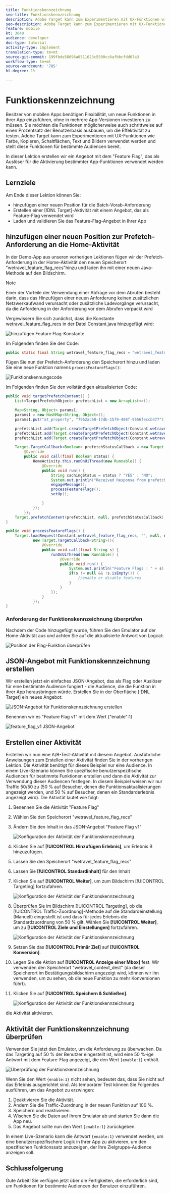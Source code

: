 ```yaml
---
title: Funktionskennzeichnung
seo-title: Funktionskennzeichnung
description: Adobe Target kann zum Experimentieren mit UX-Funktionen wie Farbe, Kopieren, Schaltflächen, Text und Bildern verwendet werden und stellt diese Funktionen für bestimmte Audiencen bereit.
seo-description: Adobe Target kann zum Experimentieren mit UX-Funktionen wie Farbe, Kopieren, Schaltflächen, Text und Bildern verwendet werden und stellt diese Funktionen für bestimmte Audiencen bereit.
feature: mobile
kt: 3040
audience: developer
doc-type: tutorial
activity-type: implement
translation-type: tm+mt
source-git-commit: 199fbde58696a0511623c5500cc6afbbcfdd67a3
workflow-type: tm+mt
source-wordcount: '785'
ht-degree: 1%

---
```



# Funktionskennzeichnung

Besitzer von mobilen Apps benötigen Flexibilität, um neue Funktionen in ihrer App einzuführen, ohne in mehrere App-Versionen investieren zu müssen. Sie möchten die Funktionen möglicherweise auch schrittweise auf einen Prozentsatz der Benutzerbasis ausbauen, um die Effektivität zu testen. Adobe Target kann zum Experimentieren mit UX-Funktionen wie Farbe, Kopieren, Schaltflächen, Text und Bildern verwendet werden und stellt diese Funktionen für bestimmte Audiencen bereit.

In dieser Lektion erstellen wir ein Angebot mit dem &quot;Feature Flag&quot;, das als Auslöser für die Aktivierung bestimmter App-Funktionen verwendet werden kann.

## Lernziele

Am Ende dieser Lektion können Sie:

* hinzufügen einer neuen Position für die Batch-Vorab-Anforderung
* Erstellen einer [!DNL Target]-Aktivität mit einem Angebot, das als Feature-Flag verwendet wird
* Laden und validieren Sie das Feature-Flag-Angebot in Ihrer App

## hinzufügen einer neuen Position zur Prefetch-Anforderung an die Home-Aktivität

In der Demo-App aus unseren vorherigen Lektionen fügen wir der Prefetch-Anforderung in der Home-Aktivität den neuen Speicherort &quot;wetravel_feature_flag_recs&quot;hinzu und laden ihn mit einer neuen Java-Methode auf den Bildschirm.

>[!NOTE]
>
>Einer der Vorteile der Verwendung einer Abfrage vor dem Abrufen besteht darin, dass das Hinzufügen einer neuen Anforderung keinen zusätzlichen Netzwerkaufwand verursacht oder zusätzliche Ladevorgänge verursacht, da die Anforderung in der Anforderung vor dem Abrufen verpackt wird

Vergewissern Sie sich zunächst, dass die Konstante wetravel_feature_flag_recs in der Datei Constant.java hinzugefügt wird:

![hinzufügen Feature Flag-Konstante](assets/feature_flag_constant.jpg)

Im Folgenden finden Sie den Code:

```java
public static final String wetravel_feature_flag_recs = "wetravel_feature_flag_recs";
```

Fügen Sie nun der Prefetch-Anforderung den Speicherort hinzu und laden Sie eine neue Funktion namens `processFeatureFlags()`:

![Funktionskennungscode](assets/feature_flag_code.jpg)

Im Folgenden finden Sie den vollständigen aktualisierten Code:

```java
public void targetPrefetchContent() {
    List<TargetPrefetchObject> prefetchList = new ArrayList<>();

    Map<String, Object> params1;
    params1 = new HashMap<String, Object>();
    params1.put("at_property", "7962ac68-17db-1579-408f-9556feccb477");

    prefetchList.add(Target.createTargetPrefetchObject(Constant.wetravel_engage_home, params1));
    prefetchList.add(Target.createTargetPrefetchObject(Constant.wetravel_engage_search, params1));
    prefetchList.add(Target.createTargetPrefetchObject(Constant.wetravel_feature_flag_recs, params1));

    Target.TargetCallback<Boolean> prefetchStatusCallback = new Target.TargetCallback<Boolean>() {
        @Override
        public void call(final Boolean status) {
            HomeActivity.this.runOnUiThread(new Runnable() {
                @Override
                public void run() {
                    String cachingStatus = status ? "YES" : "NO";
                    System.out.println("Received Response from prefetch : " + cachingStatus);
                    engageMessage();
                    processFeatureFlags();
                    setUp();

                }
            });
        }};
    Target.prefetchContent(prefetchList, null, prefetchStatusCallback);
}

public void processFeatureFlags() {
    Target.loadRequest(Constant.wetravel_feature_flag_recs, "", null, null, null,
            new Target.TargetCallback<String>(){
                @Override
                public void call(final String s) {
                    runOnUiThread(new Runnable() {
                        @Override
                        public void run() {
                            System.out.println("Feature Flags : " + s);
                            if(s != null && !s.isEmpty()) {
                                //enable or disable features
                            }
                        }
                    });
                }
            });
}
```

### Anforderung der Funktionskennzeichnung überprüfen

Nachdem der Code hinzugefügt wurde, führen Sie den Emulator auf der Home-Aktivität aus und achten Sie auf die aktualisierte Antwort von Logcat:

![Position der Flag-Funktion überprüfen](assets/feature_flag_code_logcat.jpg)

## JSON-Angebot mit Funktionskennzeichnung erstellen

Wir erstellen jetzt ein einfaches JSON-Angebot, das als Flag oder Auslöser für eine bestimmte Audience fungiert - die Audience, die die Funktion in ihrer App herausbringen würde. Erstellen Sie in der Oberfläche [!DNL Target] ein neues Angebot:

![JSON-Angebot für Funktionskennzeichnung erstellen](assets/feature_flag_json_offer.jpg)

Benennen wir es &quot;Feature Flag v1&quot; mit dem Wert {&quot;enable&quot;:1}

![feature_flag_v1 JSON-Angebot](assets/feature_flag_json_name.jpg)

## Erstellen einer Aktivität

Erstellen wir nun eine A/B-Test-Aktivität mit diesem Angebot. Ausführliche Anweisungen zum Erstellen einer Aktivität finden Sie in der vorherigen Lektion. Die Aktivität benötigt für dieses Beispiel nur eine Audience. In einem Live-Szenario können Sie spezifische benutzerspezifische Audiencen für bestimmte Funktionen erstellen und dann die Aktivität zur Verwendung dieser Audiencen festlegen. In diesem Beispiel weisen wir nur Traffic 50/50 zu (50 % auf Besucher, denen die Funktionsaktualisierungen angezeigt werden, und 50 % auf Besucher, denen ein Standarderlebnis angezeigt wird). Die Aktivität lautet wie folgt:

1. Benennen Sie die Aktivität &quot;Feature Flag&quot;
1. Wählen Sie den Speicherort &quot;wetravel_feature_flag_recs&quot;
1. Ändern Sie den Inhalt in das JSON-Angebot &quot;Feature Flag v1&quot;

   ![Konfiguration der Aktivität der Funktionskennzeichnung](assets/feature_flag_activity.jpg)

1. Klicken Sie auf **[!UICONTROL Hinzufügen Erlebnis]**, um Erlebnis B hinzuzufügen.
1. Lassen Sie den Speicherort &quot;wetravel_feature_flag_recs&quot;
1. Lassen Sie **[!UICONTROL Standardinhalt]** für den Inhalt
1. Klicken Sie auf **[!UICONTROL Weiter]**, um zum Bildschirm [!UICONTROL Targeting] fortzufahren.

   ![Konfiguration der Aktivität der Funktionskennzeichnung](assets/feature_flag_activity_2.jpg)

1. Überprüfen Sie im Bildschirm [!UICONTROL Targeting], ob die [!UICONTROL Traffic-Zuordnung]-Methode auf die Standardeinstellung (Manuell) eingestellt ist und dass für jedes Erlebnis die Standardzuordnung von 50 % gilt. Wählen Sie **[!UICONTROL Weiter]**, um zu **[!UICONTROL Ziele und Einstellungen]** fortzufahren.

   ![Konfiguration der Aktivität der Funktionskennzeichnung](assets/feature_flag_activity_3.jpg)

1. Setzen Sie das **[!UICONTROL Primär Ziel]** auf **[!UICONTROL Konversion]**.
1. Legen Sie die Aktion auf **[!UICONTROL Anzeige einer Mbox]** fest. Wir verwenden den Speicherort &quot;wetravel_context_dest&quot; (da dieser Speicherort im Bestätigungsbildschirm angezeigt wird, können wir ihn verwenden, um zu sehen, ob die neue Funktion zu mehr Konversionen führt).
1. Klicken Sie auf **[!UICONTROL Speichern &amp; Schließen]**.

   ![Konfiguration der Aktivität der Funktionskennzeichnung](assets/feature_flag_activity_4.jpg)

die Aktivität aktivieren.

## Aktivität der Funktionskennzeichnung überprüfen

Verwenden Sie jetzt den Emulator, um die Anforderung zu überwachen. Da das Targeting auf 50 % der Benutzer eingestellt ist, wird eine 50 %-ige Antwort mit dem Feature-Flag angezeigt, die den Wert `{enable:1}` enthält.

![Überprüfung der Funktionskennzeichnung](assets/feature_flag_validation.jpg)

Wenn Sie den Wert `{enable:1}` nicht sehen, bedeutet das, dass Sie nicht auf das Erlebnis ausgerichtet sind. Als temporärer Test können Sie Folgendes ausführen, um das Angebot zu erzwingen:

1. Deaktivieren Sie die Aktivität.
1. Ändern Sie die Traffic-Zuordnung in der neuen Funktion auf 100 %.
1. Speichern und reaktivieren.
1. Wischen Sie die Daten auf Ihrem Emulator ab und starten Sie dann die App neu.
1. Das Angebot sollte nun den Wert `{enable:1}` zurückgeben.

In einem Live-Szenario kann die Antwort `{enable:1}` verwendet werden, um eine benutzerspezifischere Logik in Ihrer App zu aktivieren, um den spezifischen Funktionssatz anzuzeigen, der Ihre Zielgruppe-Audience anzeigen soll.

## Schlussfolgerung 

Gute Arbeit! Sie verfügen jetzt über die Fertigkeiten, die erforderlich sind, um Funktionen für bestimmte Audiencen der Benutzer einzuführen.
